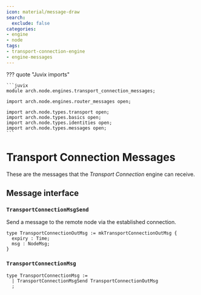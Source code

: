 ```yaml
---
icon: material/message-draw
search:
  exclude: false
categories:
- engine
- node
tags:
- transport-connection-engine
- engine-messages
---
```


??? quote "Juvix imports"

    ```juvix
    module arch.node.engines.transport_connection_messages;

    import arch.node.engines.router_messages open;

    import arch.node.types.transport open;
    import arch.node.types.basics open;
    import arch.node.types.identities open;
    import arch.node.types.messages open;
    ```

# Transport Connection Messages

These are the messages that the *Transport Connection* engine can receive.

## Message interface

### `TransportConnectionMsgSend`

Send a message to the remote node via the established connection.

<!-- --8<-- [start:TransportConnectionOutMsg] -->
```juvix
type TransportConnectionOutMsg := mkTransportConnectionOutMsg {
  expiry : Time;
  msg : NodeMsg;
}
```
<!-- --8<-- [end:TransportConnectionOutMsg] -->

### `TransportConnectionMsg`

<!-- --8<-- [start:TransportConnectionMsg] -->
```juvix
type TransportConnectionMsg :=
  | TransportConnectionMsgSend TransportConnectionOutMsg
  ;
```
<!-- --8<-- [end:TransportConnectionMsg] -->
